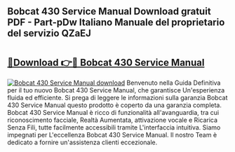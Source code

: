 ## Bobcat 430 Service Manual Download gratuit PDF - Part-pDw Italiano Manuale del proprietario del servizio QZaEJ

# <h2><a href="http://dfd72d1.blite.top/?on=Bobcat+430+Service+Manual">🔗Download 👉🔴 Bobcat 430 Service Manual</a></h2>

[![Bobcat 430 Service Manual download](https://i.imgur.com/lujVjoI.png)](http://dfd72d1.blite.top/?on=Bobcat+430+Service+Manual)
Benvenuto nella Guida Definitiva per il tuo nuovo Bobcat 430 Service Manual, che garantisce Un'esperienza fluida ed efficiente. Si prega di leggere le informazioni sulla garanzia Bobcat 430 Service Manual questo prodotto è coperto da una garanzia completa. Bobcat 430 Service Manual è ricco di funzionalità all'avanguardia, tra cui riconoscimento facciale, Realtà Aumentata, attivazione vocale e Ricarica Senza Fili, tutte facilmente accessibili tramite L'interfaccia intuitiva. Siamo impegnati per L'eccellenza Bobcat 430 Service Manual. Il nostro Team è dedicato a fornire un'assistenza clienti eccezionale.
